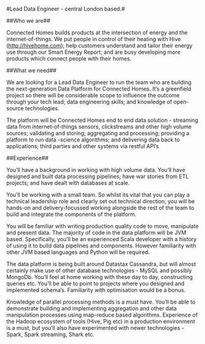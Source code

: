 #Lead Data Engineer - central London based.#

##Who we are##

Connected Homes builds products at the intersection of energy and the internet-of-things. We put people in control of their heating with Hive (http://hivehome.com); help customers understand and tailor their energy use through our Smart Energy Report; and are busy developing more products which connect people with their homes. 

##What we need##

We are looking for  a Lead Data Engineer to run the team who are building the next-generation Data Platform for Connected Homes. It’s a greenfield project so there will be considerable scope to influence the outcome through your tech lead; data engineering skills; and knowledge of open-source technologies.

The platform will be Connected Homes end ­to ­end data solution - streaming data from internet-­of-­things sensors, clickstreams and other high volume sources; validating and storing; aggregating and processing; providing a platform to run data -science algorithms; and delivering data back to applications; third parties and other systems via restful API’s

##Experience##

You’ll have a background in working with high volume data. You’ll have designed and built data processing pipelines; have war stories from ETL projects; and have dealt with databases at scale.

You’ll be working with a small team. So whilst its vital that you can play a technical leadership role and clearly set out technical direction, you will be hands-on and delivery-focussed working alongside the rest of the team to build and integrate the components of the platform.

You will be familiar with writing production quality code to move, manipulate and present data. The majority of code in the data platform will be JVM based. Specifically, you’ll be an experienced Scala developer with a history of using it to build data pipelines and components. However familiarity with other JVM based languages and Python will be required.

The data platform is being built around Datastax Cassandra, but will almost certainly make use of other database technologies - MySQL and possibly MongoDb. You’ll feel at home working with these day to day, constructing queries etc. You’ll be able to point to projects where you designed and implemented schema’s. Familiarity with optimisation would be a bonus.  		 	 	 	

Knowledge of parallel processing methods is a must have. You’ll be able to demonstrate building and implementing aggregation and other data manipulation processes using map-reduce based algorithms. Experience of the Hadoop ecosystem of tools (Hive, Pig etc) in a production environment is a must, but you’ll also have experimented with newer technologies - Spark, Spark streaming, Shark etc.	
